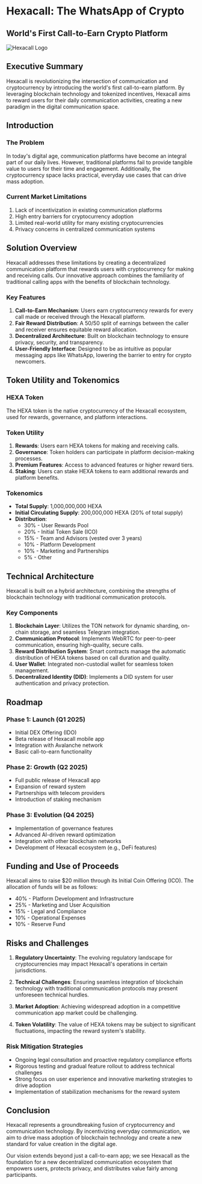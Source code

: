 # Hexacall: The WhatsApp of Crypto
## World's First Call-to-Earn Crypto Platform

![Hexacall Logo](https://hebbkx1anhila5yf.public.blob.vercel-storage.com/Untitled%20design%20(14)-3uJlyGEejEkUElfROs0PGijnDGNeYs.png)

## Executive Summary

Hexacall is revolutionizing the intersection of communication and cryptocurrency by introducing the world's first call-to-earn platform. By leveraging blockchain technology and tokenized incentives, Hexacall aims to reward users for their daily communication activities, creating a new paradigm in the digital communication space.

## Introduction

### The Problem

In today's digital age, communication platforms have become an integral part of our daily lives. However, traditional platforms fail to provide tangible value to users for their time and engagement. Additionally, the cryptocurrency space lacks practical, everyday use cases that can drive mass adoption.

### Current Market Limitations

1. Lack of incentivization in existing communication platforms
2. High entry barriers for cryptocurrency adoption
3. Limited real-world utility for many existing cryptocurrencies
4. Privacy concerns in centralized communication systems

## Solution Overview

Hexacall addresses these limitations by creating a decentralized communication platform that rewards users with cryptocurrency for making and receiving calls. Our innovative approach combines the familiarity of traditional calling apps with the benefits of blockchain technology.

### Key Features

1. **Call-to-Earn Mechanism**: Users earn cryptocurrency rewards for every call made or received through the Hexacall platform.
2. **Fair Reward Distribution**: A 50/50 split of earnings between the caller and receiver ensures equitable reward allocation.
3. **Decentralized Architecture**: Built on blockchain technology to ensure privacy, security, and transparency.
4. **User-Friendly Interface**: Designed to be as intuitive as popular messaging apps like WhatsApp, lowering the barrier to entry for crypto newcomers.

## Token Utility and Tokenomics

### HEXA Token

The HEXA token is the native cryptocurrency of the Hexacall ecosystem, used for rewards, governance, and platform interactions.

### Token Utility

1. **Rewards**: Users earn HEXA tokens for making and receiving calls.
2. **Governance**: Token holders can participate in platform decision-making processes.
3. **Premium Features**: Access to advanced features or higher reward tiers.
4. **Staking**: Users can stake HEXA tokens to earn additional rewards and platform benefits.

### Tokenomics

- **Total Supply**: 1,000,000,000 HEXA
- **Initial Circulating Supply**: 200,000,000 HEXA (20% of total supply)
- **Distribution**:
  - 30% - User Rewards Pool
  - 20% - Initial Token Sale (ICO)
  - 15% - Team and Advisors (vested over 3 years)
  - 10% - Platform Development
  - 10% - Marketing and Partnerships
  - 5% -  Other

## Technical Architecture

Hexacall is built on a hybrid architecture, combining the strengths of blockchain technology with traditional communication protocols.

### Key Components

1. **Blockchain Layer**: Utilizes the TON network for dynamic sharding, on-chain storage, and seamless Telegram integration.
2. **Communication Protocol**: Implements WebRTC for peer-to-peer communication, ensuring high-quality, secure calls.
3. **Reward Distribution System**: Smart contracts manage the automatic distribution of HEXA tokens based on call duration and quality.
4. **User Wallet**: Integrated non-custodial wallet for seamless token management.
5. **Decentralized Identity (DID)**: Implements a DID system for user authentication and privacy protection.

## Roadmap

### Phase 1: Launch (Q1 2025)
- Initial DEX Offering (IDO)
- Beta release of Hexacall mobile app
- Integration with Avalanche network
- Basic call-to-earn functionality

### Phase 2: Growth (Q2 2025)
- Full public release of Hexacall app
- Expansion of reward system
- Partnerships with telecom providers
- Introduction of staking mechanism

### Phase 3: Evolution (Q4 2025)
- Implementation of governance features
- Advanced AI-driven reward optimization
- Integration with other blockchain networks
- Development of Hexacall ecosystem (e.g., DeFi features)

## Funding and Use of Proceeds

Hexacall aims to raise $20 million through its Initial Coin Offering (ICO). The allocation of funds will be as follows:

- 40% - Platform Development and Infrastructure
- 25% - Marketing and User Acquisition
- 15% - Legal and Compliance
- 10% - Operational Expenses
- 10% - Reserve Fund



## Risks and Challenges

1. **Regulatory Uncertainty**: The evolving regulatory landscape for cryptocurrencies may impact Hexacall's operations in certain jurisdictions.

2. **Technical Challenges**: Ensuring seamless integration of blockchain technology with traditional communication protocols may present unforeseen technical hurdles.

3. **Market Adoption**: Achieving widespread adoption in a competitive communication app market could be challenging.

4. **Token Volatility**: The value of HEXA tokens may be subject to significant fluctuations, impacting the reward system's stability.

### Risk Mitigation Strategies

- Ongoing legal consultation and proactive regulatory compliance efforts
- Rigorous testing and gradual feature rollout to address technical challenges
- Strong focus on user experience and innovative marketing strategies to drive adoption
- Implementation of stabilization mechanisms for the reward system

## Conclusion

Hexacall represents a groundbreaking fusion of cryptocurrency and communication technology. By incentivizing everyday communication, we aim to drive mass adoption of blockchain technology and create a new standard for value creation in the digital age.

Our vision extends beyond just a call-to-earn app; we see Hexacall as the foundation for a new decentralized communication ecosystem that empowers users, protects privacy, and distributes value fairly among participants.
